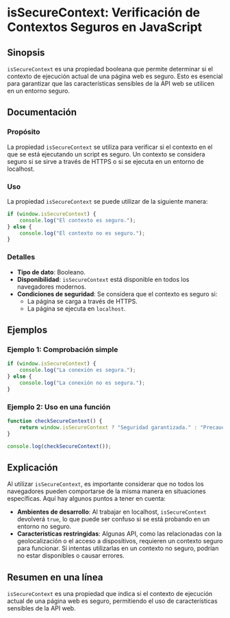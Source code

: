 <!--
Meta Description: # isSecureContext: Verificación de Contextos Seguros en JavaScript ## Sinopsis `isSecureContext` es una propiedad booleana que permite determinar si e...
Meta Keywords: seguro, issecurecontext, contexto, que, una
-->

# isSecureContext: Verificación de Contextos Seguros en JavaScript

## Sinopsis
`isSecureContext` es una propiedad booleana que permite determinar si el contexto de ejecución actual de una página web es seguro. Esto es esencial para garantizar que las características sensibles de la API web se utilicen en un entorno seguro.

## Documentación
### Propósito
La propiedad `isSecureContext` se utiliza para verificar si el contexto en el que se está ejecutando un script es seguro. Un contexto se considera seguro si se sirve a través de HTTPS o si se ejecuta en un entorno de localhost.

### Uso
La propiedad `isSecureContext` se puede utilizar de la siguiente manera:

```javascript
if (window.isSecureContext) {
    console.log("El contexto es seguro.");
} else {
    console.log("El contexto no es seguro.");
}
```

### Detalles
- **Tipo de dato**: Booleano.
- **Disponibilidad**: `isSecureContext` está disponible en todos los navegadores modernos.
- **Condiciones de seguridad**: Se considera que el contexto es seguro si:
  - La página se carga a través de HTTPS.
  - La página se ejecuta en `localhost`.

## Ejemplos
### Ejemplo 1: Comprobación simple
```javascript
if (window.isSecureContext) {
    console.log("La conexión es segura.");
} else {
    console.log("La conexión no es segura.");
}
```

### Ejemplo 2: Uso en una función
```javascript
function checkSecureContext() {
    return window.isSecureContext ? "Seguridad garantizada." : "Precaución: contexto no seguro.";
}

console.log(checkSecureContext());
```

## Explicación
Al utilizar `isSecureContext`, es importante considerar que no todos los navegadores pueden comportarse de la misma manera en situaciones específicas. Aquí hay algunos puntos a tener en cuenta:

- **Ambientes de desarrollo**: Al trabajar en localhost, `isSecureContext` devolverá `true`, lo que puede ser confuso si se está probando en un entorno no seguro.
- **Características restringidas**: Algunas API, como las relacionadas con la geolocalización o el acceso a dispositivos, requieren un contexto seguro para funcionar. Si intentas utilizarlas en un contexto no seguro, podrían no estar disponibles o causar errores.

## Resumen en una línea
`isSecureContext` es una propiedad que indica si el contexto de ejecución actual de una página web es seguro, permitiendo el uso de características sensibles de la API web.